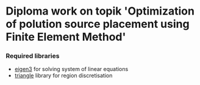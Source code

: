 # Diploma work on topik 'Optimization of polution source placement using Finite Element Method'

### Required libraries

* [eigen3](https://github.com/eigenteam/eigen-git-mirror/blob/master/INSTALL#L19) for solving system of linear equations
* [triangle](https://www.cs.cmu.edu/~quake/triangle.html) library for region discretisation
